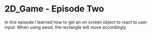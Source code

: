 # 2D_Game - Episode Two

In this episode I learned how to get an on screen object to react to user input: When using awsd, the rectangle will move accordingly.
